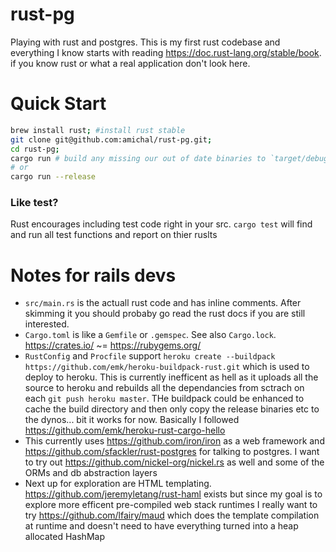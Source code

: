 # rust-pg
Playing with rust and postgres. This is my first rust codebase and
everything I know starts with reading https://doc.rust-lang.org/stable/book. if you know rust or what a real application don't look here.

# Quick Start
```bash
brew install rust; #install rust stable
git clone git@github.com:amichal/rust-pg.git;
cd rust-pg;
cargo run # build any missing our out of date binaries to `target/debug/...` and then run the main package (listed in Cargo.toml)
# or
cargo run --release
```

### Like test?
Rust encourages including test code right in your src. `cargo test` will find and run all test functions and report on thier ruslts

# Notes for rails devs
* `src/main.rs` is the actuall rust code and has inline comments. After skimming it you should probaby go read the rust docs if you are still interested.
* `Cargo.toml` is like a `Gemfile` or `.gemspec`. See also `Cargo.lock`. https://crates.io/ ~= https://rubygems.org/
* `RustConfig` and `Procfile` support  `heroku create --buildpack https://github.com/emk/heroku-buildpack-rust.git` which is used to deploy to heroku. This is currently inefficent as hell as it uploads all the source to heroku and rebuilds all the dependancies from sctrach on each `git push heroku master`. THe buildpack could be enhanced to cache the build directory and then only copy the release binaries etc to the dynos... bit it works for now. Basically I followed https://github.com/emk/heroku-rust-cargo-hello
* This currently uses https://github.com/iron/iron as a web framework and https://github.com/sfackler/rust-postgres for talking to postgres. I want to try out https://github.com/nickel-org/nickel.rs as well and some of the ORMs and db abstraction layers
* Next up for exploration are HTML templating. https://github.com/jeremyletang/rust-haml exists but since my goal is to explore more efficent pre-compiled web stack runtimes I really want to try https://github.com/lfairy/maud which does the template compilation at runtime and doesn't need to have everything turned into a heap allocated HashMap
